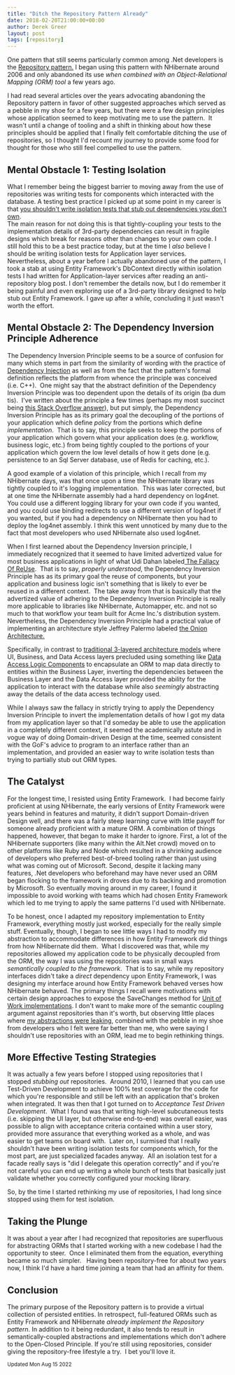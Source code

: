 ```yaml
---
title: "Ditch the Repository Pattern Already"
date: 2018-02-20T21:00:00+00:00
author: Derek Greer
layout: post
tags: [repository]
---
```


One pattern that still seems particularly common among .Net developers is the <a href="https://martinfowler.com/eaaCatalog/repository.html">Repository pattern.</a>
I began using this pattern with NHibernate around 2006 and only abandoned its use _when combined with an Object-Relational Mapping (ORM) tool_ a few years ago.

I had read several articles over the years advocating abandoning the Repository pattern in favor of other suggested approaches which served as a pebble in my shoe for a few years, but there were a few design principles whose application seemed to keep motivating me to use the pattern.  It wasn't until a change of tooling and a shift
in thinking about how these principles should be applied that I finally felt comfortable ditching the use of repositories, so I thought I'd recount my journey to provide some food for thought for those who still feel compelled to use the pattern.

## Mental Obstacle 1: Testing Isolation

What I remember being the biggest barrier to moving away from the use of repositories was writing tests for components which interacted with the database. A testing
best practice I picked up at some point in my career is that
[you shouldn't write isolation tests that stub out dependencies you don't own](http://aspiringcraftsman.com/2012/04/01/tdd-best-practices-dont-mock-others/").  
The main reason for not doing this is that tightly-coupling your tests to the implementation details of 3rd-party dependencies can result in fragile designs which
break for reasons other than changes to your own code. I still hold this to be a best practice today, but at the time I _also_ believe I should be writing
isolation tests for Application layer services. Nevertheless, about a year before I actually abandoned use of the pattern, I took a stab at using
Entity Framework's DbContext directly within isolation tests I had written for Application-layer services after reading an anti-repository blog post.
I don't remember the details now, but I do remember it being painful and even exploring use of a 3rd-party library designed to help stub out Entity Framework.
I gave up after a while, concluding it just wasn't worth the effort.

## Mental Obstacle 2: The Dependency Inversion Principle Adherence

The Dependency Inversion Principle seems to be a source of confusion for many which
stems in part from the similarity of wording with the practice of
<a href="https://lostechies.com/derickbailey/2011/09/22/dependency-injection-is-not-the-same-as-the-dependency-inversion-principle/">Dependency Injection</a>
as well as from the fact that the pattern's formal definition
reflects the platform from whence the principle was conceived (i.e. C++).  One
might say that the abstract definition of the Dependency Inversion Principle
was too dependent upon the details of its origin (ba dum tis).  I've written
about the principle a few times (perhaps my most succinct being
<a href="https://stackoverflow.com/a/1113937/1219618">this Stack Overflow answer</a>),
but put simply, the Dependency Inversion Principle has as its
primary goal the decoupling of the portions of your application which define <i>policy</i>
from the portions which define <i>implementation</i>.  That is to say, this
principle seeks to keep the portions of your application which govern what your
application does (e.g. workflow, business logic, etc.) from being tightly
coupled to the portions of your application which govern the low level details
of how it gets done (e.g. persistence to an Sql Server database, use of Redis
for caching, etc.).

A good example of a violation of this principle, which I recall from my NHibernate
days, was that once upon a time the NHibernate library was tightly coupled to it's logging implementation.  This was later corrected, but at one time
the NHibernate assembly had a hard dependency on log4net.  You could use a different logging library for your own code if you wanted, and you could use
binding redirects to use a different version of log4net if you wanted, but if you had a dependency on NHibernate then you had to deploy the log4net assembly.
I think this went unnoticed by many due to the fact that most developers who used NHibernate also used log4net.

When I first learned about the Dependency Inversion principle, I immediately recognized that it seemed to
have limited advertized value for most business applications in light of what Udi Dahan labeled<a href="http://udidahan.com/2009/06/07/the-fallacy-of-reuse/">
The Fallacy Of ReUse</a>.  That is to say, <i>properly understood</i>, the Dependency Inversion Principle has as its primary goal the reuse of components,
but your application and business logic isn't something that is likely to ever be reused in a different context.  The take away from that is basically
that the advertized value of adhering to the Dependency Inversion Principle is really more applicable to libraries like NHibernate, Automapper, etc.
and not so much to that workflow your team built for Acme Inc.'s distribution system.  Nevertheless, the Dependency Inversion Principle had a practical
value of implementing an architecture style Jeffrey Palermo labeled <a href="http://jeffreypalermo.com/blog/the-onion-architecture-part-1/">the Onion Architecture.</a>

Specifically, in contrast to <a href="https://msdn.microsoft.com/en-us/library/ff650258.aspx"> traditional 3-layered architecture models</a>
where UI, Business, and Data Access layers precluded using something like <a href="https://msdn.microsoft.com/en-us/library/ff648105.aspx?f=255&amp;MSPPError=-2147217396">Data Access Logic Components</a> to encapsulate an ORM to map data directly to entities within the Business Layer, inverting the dependencies between the Business Layer and
the Data Access layer provided the ability for the application to interact with the database while also <i>seemingly </i>abstracting away the details of the
data access technology used.

While I always saw the fallacy in strictly trying to apply the Dependency Inversion Principle to invert the implementation details of how I got my data from my
application layer so that I'd someday be able to use the application in a completely different context, it seemed the academically astute and in vogue
way of doing Domain-driven Design at the time, seemed consistent with the GoF's advice to program to an interface rather than an implementation, and provided
an easier way to write isolation tests than trying to partially stub out ORM types.

## The Catalyst

For the longest time, I resisted using Entity Framework.  I had become fairly
proficient at using NHibernate, the early versions of Entity Framework were years behind in features and
maturity, it didn't support Domain-driven Design well, and there was a fairly steep learning curve
with little payoff for someone already proficient with a mature ORM. A combination of things happened, however, that began to make it harder to ignore.
First, a lot of the NHibernate supporters (like many within the Alt.Net crowd) moved on to other platforms like Ruby and Node which resulted in a shrinking
audience of developers who preferred best-of-breed tooling rather than just using what was coming out of Microsoft. Second, despite it lacking many features,
.Net developers who beforehand may have never used an ORM began flocking to the framework in droves due to its backing and promotion by Microsoft.
So eventually moving around in my career, I found it impossible to avoid working with teams which had chosen Entity Framework which led to me trying
to apply the same patterns I'd used with NHibernate.

To be honest, once I adapted my repository implementation to Entity Framework, everything mostly just worked, especially for the really simple stuff.
Eventually, though, I began to see little ways I had to modify my abstraction to accommodate differences in how Entity Framework did things from how
NHibernate did them.  What I discovered was that, while my repositories allowed my application code to be physically decoupled from the ORM, the way I
was using the repositories was in small ways _semantically coupled to the framework_.  That is to say, while my repository interfaces didn't take a _direct_ dependency
upon Entity Framework, I was designing my interface around how Entity Framework behaved verses how NHibernate behaved.
The primary things I recall were motivations with certain design approaches to expose the SaveChanges method for <a href="https://lostechies.com/derekgreer/2015/11/01/survey-of-entity-framework-unit-of-work-patterns/"> Unit of Work implementations</a>.
I don't want to make more of the semantic coupling argument against repositories than it's worth, but observing little places where
<a href="https://www.joelonsoftware.com/2002/11/11/the-law-of-leaky-abstractions/">my abstractions were leaking</a>, combined with the pebble in my shoe
from developers who I felt were far better than me, who were saying I shouldn't use repositories with an ORM, lead me to begin rethinking things.

## More Effective Testing Strategies

It was actually a few years before I stopped using repositories that I stopped _stubbing out_ repositories.  Around 2010, I learned that you can use Test-Driven
Development to achieve 100% test coverage for the code for which you're responsible and still be left with an application that's broken when integrated.
It was then that I got turned on to _Acceptance Test Driven Development_.  What I found was that writing high-level subcutaneous
tests (i.e. skipping the UI layer, but otherwise end-to-end) was overall easier, was possible to align with acceptance criteria contained within a user
story, provided more assurance that everything worked as a whole, and was easier to get teams on board with.  Later on, I surmised that I really
shouldn't have been writing isolation tests for components which, for the most part, are just specialized facades anyway.  All an isolation test for a facade
really says is "did I delegate this operation correctly" and if you're not careful you can end up writing a whole bunch of tests that basically just
validate whether you correctly configured your mocking library.

So, by the time I started rethinking my use of repositories, I had long since stopped using them for test isolation.

## Taking the Plunge

It was about a year after I had recognized that repositories are superfluous for abstracting ORMs that I started working with
a new codebase I had the opportunity to steer.  Once I eliminated them from the equation, everything became so much simpler.   Having been repository-free for
about two years now, I think I'd have a hard time joining a team that had an affinity for them.

## Conclusion

The primary purpose of the Repository pattern is to provide a virtual collection of persisted entities. In retrospect, full-featured ORMs such as
Entity Framework and NHibernate _already implement the Repository pattern_. In addition to it being redundant, it also tends to result in semantically-coupled
abstractions and implementations which don't adhere to the Open-Closed Principle. If you're still using repositories, consider giving the repository-free lifestyle a
try.  I bet you'll love it.

<small>Updated Mon Aug 15 2022</small>
